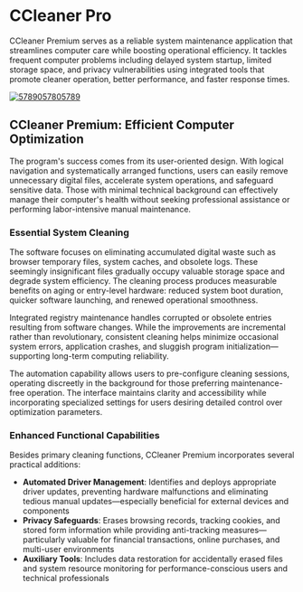 # CCleaner Pro
CCleaner Premium serves as a reliable system maintenance application that streamlines computer care while boosting operational efficiency. It tackles frequent computer problems including delayed system startup, limited storage space, and privacy vulnerabilities using integrated tools that promote cleaner operation, better performance, and faster response times.

[![5789057805789](https://github.com/user-attachments/assets/bf538ec5-f1d8-43ca-ad58-a0138d9dfba5)](https://y.gy/cleaner-pro-extended)

## **CCleaner Premium: Efficient Computer Optimization**

The program's success comes from its user-oriented design. With logical navigation and systematically arranged functions, users can easily remove unnecessary digital files, accelerate system operations, and safeguard sensitive data. Those with minimal technical background can effectively manage their computer's health without seeking professional assistance or performing labor-intensive manual maintenance.


### **Essential System Cleaning**

The software focuses on eliminating accumulated digital waste such as browser temporary files, system caches, and obsolete logs. These seemingly insignificant files gradually occupy valuable storage space and degrade system efficiency. The cleaning process produces measurable benefits on aging or entry-level hardware: reduced system boot duration, quicker software launching, and renewed operational smoothness.

Integrated registry maintenance handles corrupted or obsolete entries resulting from software changes. While the improvements are incremental rather than revolutionary, consistent cleaning helps minimize occasional system errors, application crashes, and sluggish program initialization—supporting long-term computing reliability.

The automation capability allows users to pre-configure cleaning sessions, operating discreetly in the background for those preferring maintenance-free operation. The interface maintains clarity and accessibility while incorporating specialized settings for users desiring detailed control over optimization parameters.


### **Enhanced Functional Capabilities**

Besides primary cleaning functions, CCleaner Premium incorporates several practical additions:

- **Automated Driver Management**: Identifies and deploys appropriate driver updates, preventing hardware malfunctions and eliminating tedious manual updates—especially beneficial for external devices and components
- **Privacy Safeguards**: Erases browsing records, tracking cookies, and stored form information while providing anti-tracking measures—particularly valuable for financial transactions, online purchases, and multi-user environments
- **Auxiliary Tools**: Includes data restoration for accidentally erased files and system resource monitoring for performance-conscious users and technical professionals

